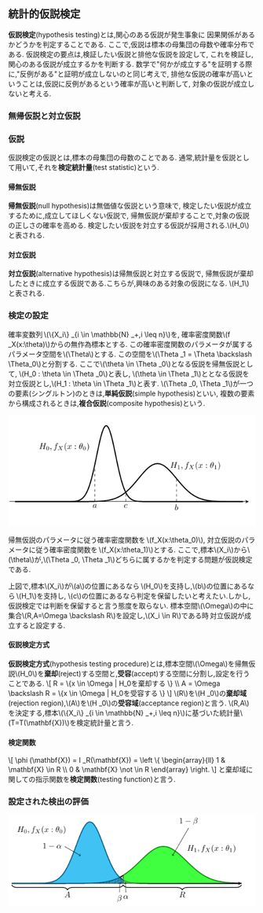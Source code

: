 ## 統計的仮説検定
**仮説検定**(hypothesis testing)とは,関心のある仮説が発生事象に
因果関係があるかどうかを判定することである.
ここで,仮説は標本の母集団の母数や確率分布である.
仮説検定の要点は,検証したい仮説と排他な仮説を設定して,
これを検証し,関心のある仮説が成立するかを判断する.
数学で"何かが成立する"を証明する際に,"反例がある"と証明が成立しないのと同じ考えで,
排他な仮説の確率が高いということは,仮説に反例があるという確率が高いと判断して,
対象の仮説が成立しないと考える.

### 無帰仮説と対立仮説

### 仮説
仮説検定の仮説とは,標本の母集団の母数のことである.
通常,統計量を仮説として用いて,それを**検定統計量**(test statistic)という.

#### 帰無仮説
**帰無仮説**(null hypothesis)は無価値な仮説という意味で,
検定したい仮説が成立するために,成立してほしくない仮説で,
帰無仮説が棄却することで,対象の仮説の正しさの確率を高める.
検定したい仮説を対立する仮説が採用される.\\(H_0\\)と表される.

#### 対立仮説
**対立仮説**(alternative hypothesis)は帰無仮説と対立する仮説で,
帰無仮説が棄却したときに成立する仮説である.こちらが,興味のある対象の仮説になる.
\\(H_1\\)と表される.

### 検定の設定
確率変数列&thinsp;\\(\\{X_i\\} _{i \in \mathbb{N} _+,i \leq n}\\)を,
確率密度関数\\(f _X(x:\theta)\\)からの無作為標本とする.
この確率密度関数のパラメータが属するパラメータ空間を\\(\Theta\\)とする.
この空間を\\(\Theta _1 = \Theta \backslash \Theta_0\\)と分割する.
ここで\\(\theta \in \Theta _0\\)となる仮説を帰無仮説として,
\\(H_0 : \theta \in \Theta _0\\)と表し,
\\(\theta \in \Theta _1\\)ととなる仮説を対立仮説とし,\\(H_1 : \theta \in \Theta _1\\)と表す.
\\(\Theta _0, \Theta _1\\)が一つの要素(シングルトン)のときは,**単純仮説**(simple hypothesis)といい,
複数の要素から構成されるときは,**複合仮説**(composite hypothesis)という.

![test_graph_s1](./test_graph_s1.png)

帰無仮説のパラメータに従う確率密度関数を&thinsp;\\(f_X(x:\theta_0)\\),
対立仮説のパラメータに従う確率密度関数を&thinsp;\\(f_X(x:\theta_1)\\)とする.
ここで,標本\\(X_i\\)から\\(\theta\\)が,\\(\Theta _0, \Theta _1\\)どちらに属するかを判定する問題が仮説検定である.

上図で,標本\\(X_i\\)が\\(a\\)の位置にあるなら&thinsp;\\(H_0\\)を支持し,\\(b\\)の位置にあるなら&thinsp;\\(H_1\\)を支持し,
\\(c\\)の位置にあるなら判定を保留したいと考えたい.しかし,仮説検定では判断を保留すると言う態度を取らない.
標本空間\\(\Omega\\)の中に集合\\(R,A=\Omega \backslash R\\)を設定し,\\(X_i \in R\\)である時&thinsp;対立仮説が成立すると設定する.

#### 仮説検定方式
**仮説検定方式**(hypothesis testing procedure)とは,標本空間\\(\Omega\\)を帰無仮説\\(H_0\\)を**棄却**(reject)する空間と,**受容**(accept)する空間に分割し,設定を行うことである.
\\[
	R = \\{x \in \Omega | H_0を棄却する \\} \\\\
	A = \Omega \backslash R = \\{x \in \Omega | H_0を受容する \\}
\\]
\\(R\\)を\\(H _0\\)の**棄却域**(rejection region),\\(A\\)を\\(H _0\\)の**受容域**(acceptance region)と言う.
\\(R,A\\)を決定する,標本\\(\\{X_i\\} _{i \in \mathbb{N} _+,i \leq n}\\)に基づいた統計量\\(T=T(\mathbf{X})\\)を検定統計量と言う.

#### 検定関数
\\[
	\phi (\mathbf{X}) = I _R(\mathbf{X}) = \left \\{
		\begin{array}{ll}
		1 & \mathbf{X} \in R \\\\
		0 & \mathbf{X} \not \in R
		\end{array}
	\right.
\\]
と棄却域に関しての指示関数を**検定関数**(testing function)と言う.

### 設定された検出の評価
![test_graph_s2](./test_graph_s2.png)
